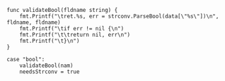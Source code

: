     func validateBool(fldname string) {
    	fmt.Printf("\tret.%s, err = strconv.ParseBool(data[\"%s\"])\n", fldname, fldname)
    	fmt.Printf("\tif err != nil {\n")
    	fmt.Printf("\t\treturn nil, err\n")
    	fmt.Printf("\t}\n")
    }

    case "bool":
    	validateBool(nam)
    	needsStrconv = true
